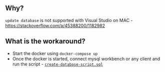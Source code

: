 ##  Why?

`update database` is not supported with Visual Studio on MAC - https://stackoverflow.com/a/45388200/1182982

## What is the workaround?

- Start the docker using `docker-compose up`
- Once the docker is started, connect mysql workbench or any client and run the script - [`create-database-script.sql`](create-database-script.sql)